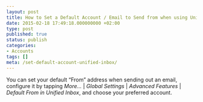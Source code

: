 ```yaml
---
layout: post
title: How to Set a Default Account / Email to Send from when using Unified inbox?
date: 2015-02-18 17:49:18.000000000 +02:00
type: post
published: true
status: publish
categories:
- Accounts
tags: []
meta: /set-default-account-unified-inbox/
---
```


You can set your default “From” address when sending out an email, configure it by tapping *More...* \| *Global Settings* \| *Advanced Features* \| *Default From in Unified Inbox*, and choose your preferred account.